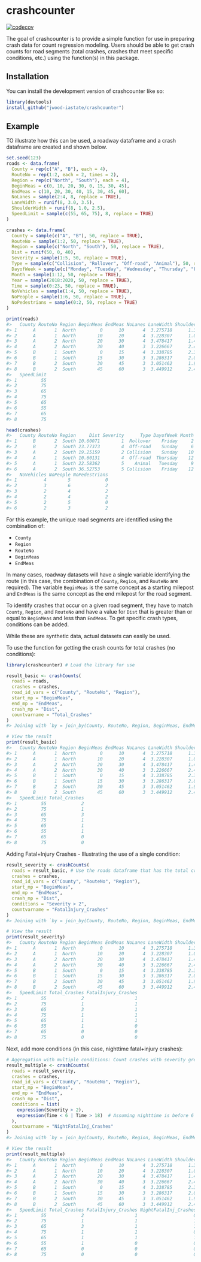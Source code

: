 
<!-- README.md is generated from README.Rmd. Please edit that file -->

# crashcounter

<!-- badges: start -->
[![codecov](https://codecov.io/gh/jwood-iastate/crashcounter/branch/master/graph/badge.svg?token=ofsyBpE669)](https://codecov.io/gh/jwood-iastate/crashcounter)
<!-- badges: end -->

The goal of crashcounter is to provide a simple function for use in
preparing crash data for count regression modeling. Users should be able
to get crash counts for road segments (total crashes, crashes that meet
specific conditions, etc.) using the function(s) in this package.

## Installation

You can install the development version of crashcounter like so:

``` r
library(devtools)
install_github("jwood-iastate/crashcounter")
```

## Example

TO illustrate how this can be used, a roadway dataframe and a crash
dataframe are created and shown below.

``` r
set.seed(123)
roads <- data.frame(
  County = rep(c("A", "B"), each = 4),
  RouteNo = rep(1:2, each = 2, times = 2),
  Region = rep(c("North", "South"), each = 4),
  BeginMeas = c(0, 10, 20, 30, 0, 15, 30, 45),
  EndMeas = c(10, 20, 30, 40, 15, 30, 45, 60),
  NoLanes = sample(2:4, 8, replace = TRUE),
  LaneWidth = runif(8, 3.0, 3.5),
  ShoulderWidth = runif(8, 1.0, 2.5),
  SpeedLimit = sample(c(55, 65, 75), 8, replace = TRUE)
)

crashes <- data.frame(
  County = sample(c("A", "B"), 50, replace = TRUE),
  RouteNo = sample(1:2, 50, replace = TRUE),
  Region = sample(c("North", "South"), 50, replace = TRUE),
  Dist = runif(50, 0, 40),
  Severity = sample(1:5, 50, replace = TRUE),
  Type = sample(c("Collision", "Rollover", "Off-road", "Animal"), 50, replace = TRUE),
  DayofWeek = sample(c("Monday", "Tuesday", "Wednesday", "Thursday", "Friday", "Saturday", "Sunday"), 50, replace = TRUE),
  Month = sample(1:12, 50, replace = TRUE),
  Year = sample(2018:2020, 50, replace = TRUE),
  Time = sample(0:23, 50, replace = TRUE),
  NoVehicles = sample(1:4, 50, replace = TRUE),
  NoPeople = sample(1:6, 50, replace = TRUE),
  NoPedestrians = sample(0:2, 50, replace = TRUE)
)

print(roads)
#>   County RouteNo Region BeginMeas EndMeas NoLanes LaneWidth ShoulderWidth
#> 1      A       1  North         0      10       4  3.275718      1.369132
#> 2      A       1  North        10      20       4  3.228307      1.063089
#> 3      A       2  North        20      30       4  3.478417      1.491881
#> 4      A       2  North        30      40       3  3.226667      2.431755
#> 5      B       1  South         0      15       4  3.338785      2.334309
#> 6      B       1  South        15      30       3  3.286317      2.039205
#> 7      B       2  South        30      45       3  3.051462      1.960760
#> 8      B       2  South        45      60       3  3.449912      2.491405
#>   SpeedLimit
#> 1         55
#> 2         75
#> 3         65
#> 4         75
#> 5         65
#> 6         55
#> 7         65
#> 8         75
```

``` r
head(crashes)
#>   County RouteNo Region     Dist Severity      Type DayofWeek Month Year Time
#> 1      B       2  South 10.60071        1  Rollover    Friday     2 2018   23
#> 2      B       2  South 23.77373        4  Off-road    Sunday     6 2018   22
#> 3      A       2  South 19.25159        2 Collision    Sunday    10 2020    3
#> 4      A       1  South 10.60131        4  Off-road  Thursday    12 2019   23
#> 5      A       1  South 22.58362        5    Animal   Tuesday     9 2020    2
#> 6      A       2  South 36.52753        5 Collision    Friday    12 2019   13
#>   NoVehicles NoPeople NoPedestrians
#> 1          4        5             0
#> 2          3        6             2
#> 3          2        4             2
#> 4          2        4             2
#> 5          2        5             0
#> 6          2        3             2
```

For this example, the unique road segments are identified using the
combination of:

- `County`
- `Region`
- `RouteNo`
- `BeginMeas`
- `EndMeas`

In many cases, roadway datasets will have a single variable identifying
the route (in this case, the combination of `County`, `Region`, and
`RouteNo` are required). The variable `BeginMeas` is the same concept as
a starting milepost and `EndMeas` is the same concept as the end
milepost for the road segment.

To identify crashes that occur on a given road segment, they have to
match `County`, `Region`, and `RouteNo` and have a value for `Dist` that
is greater than or equal to `BeginMeas` and less than `EndMeas`. To get
specific crash types, conditions can be added.

While these are synthetic data, actual datasets can easily be used.

To use the function for getting the crash counts for total crashes (no
conditions):

``` r
library(crashcounter) # Load the library for use

result_basic <- crashCounts(
  roads = roads,
  crashes = crashes,
  road_id_vars = c("County", "RouteNo", "Region"),
  start_mp = "BeginMeas",
  end_mp = "EndMeas",
  crash_mp = "Dist",
  countvarname = "Total_Crashes"
)
#> Joining with `by = join_by(County, RouteNo, Region, BeginMeas, EndMeas)`

# View the result
print(result_basic)
#>   County RouteNo Region BeginMeas EndMeas NoLanes LaneWidth ShoulderWidth
#> 1      A       1  North         0      10       4  3.275718      1.369132
#> 2      A       1  North        10      20       4  3.228307      1.063089
#> 3      A       2  North        20      30       4  3.478417      1.491881
#> 4      A       2  North        30      40       3  3.226667      2.431755
#> 5      B       1  South         0      15       4  3.338785      2.334309
#> 6      B       1  South        15      30       3  3.286317      2.039205
#> 7      B       2  South        30      45       3  3.051462      1.960760
#> 8      B       2  South        45      60       3  3.449912      2.491405
#>   SpeedLimit Total_Crashes
#> 1         55             2
#> 2         75             1
#> 3         65             3
#> 4         75             1
#> 5         65             1
#> 6         55             1
#> 7         65             0
#> 8         75             0
```

Adding Fatal+Injury Crashes - Illustrating the use of a single
condition:

``` r
result_severity <- crashCounts(
  roads = result_basic, # Use the roads dataframe that has the total crashes
  crashes = crashes,
  road_id_vars = c("County", "RouteNo", "Region"),
  start_mp = "BeginMeas",
  end_mp = "EndMeas",
  crash_mp = "Dist",
  conditions = "Severity > 2",
  countvarname = "FatalInjury_Crashes"
)
#> Joining with `by = join_by(County, RouteNo, Region, BeginMeas, EndMeas)`

# View the result
print(result_severity)
#>   County RouteNo Region BeginMeas EndMeas NoLanes LaneWidth ShoulderWidth
#> 1      A       1  North         0      10       4  3.275718      1.369132
#> 2      A       1  North        10      20       4  3.228307      1.063089
#> 3      A       2  North        20      30       4  3.478417      1.491881
#> 4      A       2  North        30      40       3  3.226667      2.431755
#> 5      B       1  South         0      15       4  3.338785      2.334309
#> 6      B       1  South        15      30       3  3.286317      2.039205
#> 7      B       2  South        30      45       3  3.051462      1.960760
#> 8      B       2  South        45      60       3  3.449912      2.491405
#>   SpeedLimit Total_Crashes FatalInjury_Crashes
#> 1         55             2                   1
#> 2         75             1                   1
#> 3         65             3                   1
#> 4         75             1                   1
#> 5         65             1                   1
#> 6         55             1                   0
#> 7         65             0                   0
#> 8         75             0                   0
```

Next, add more conditions (in this case, nighttime fatal+injury
crashes):

``` r
# Aggregation with multiple conditions: Count crashes with severity greater than 2 and during nighttime
result_multiple <- crashCounts(
  roads = result_severity,
  crashes = crashes,
  road_id_vars = c("County", "RouteNo", "Region"),
  start_mp = "BeginMeas",
  end_mp = "EndMeas",
  crash_mp = "Dist",
  conditions = list(
    expression(Severity > 2),
    expression(Time < 6 | Time > 18)  # Assuming nighttime is before 6 AM or after 6 PM
  ),
  countvarname = "NightFatalInj_Crashes"
)
#> Joining with `by = join_by(County, RouteNo, Region, BeginMeas, EndMeas)`

# View the result
print(result_multiple)
#>   County RouteNo Region BeginMeas EndMeas NoLanes LaneWidth ShoulderWidth
#> 1      A       1  North         0      10       4  3.275718      1.369132
#> 2      A       1  North        10      20       4  3.228307      1.063089
#> 3      A       2  North        20      30       4  3.478417      1.491881
#> 4      A       2  North        30      40       3  3.226667      2.431755
#> 5      B       1  South         0      15       4  3.338785      2.334309
#> 6      B       1  South        15      30       3  3.286317      2.039205
#> 7      B       2  South        30      45       3  3.051462      1.960760
#> 8      B       2  South        45      60       3  3.449912      2.491405
#>   SpeedLimit Total_Crashes FatalInjury_Crashes NightFatalInj_Crashes
#> 1         55             2                   1                     0
#> 2         75             1                   1                     1
#> 3         65             3                   1                     1
#> 4         75             1                   1                     0
#> 5         65             1                   1                     1
#> 6         55             1                   0                     0
#> 7         65             0                   0                     0
#> 8         75             0                   0                     0
```

